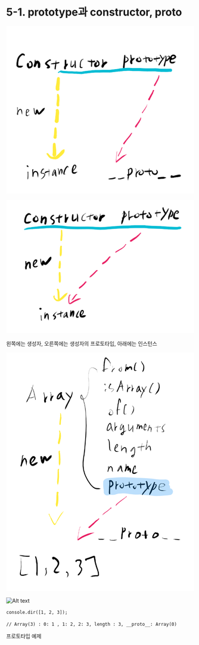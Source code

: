 # 5-1. prototype과 constructor, proto

![Alt text](prototype.png)

![Alt text](prototype2.png)

왼쪽에는 생성자, 오른쪽에는 생성자의 프로토타입, 아래에는 인스턴스

![Alt text](prototype_ex.png)

![Alt text](prototype_ex2.png)

    console.dir([1, 2, 3]);
    
    // Array(3) : 0: 1 , 1: 2, 2: 3, length : 3, __proto__: Array(0)
    
프로토타입 예제